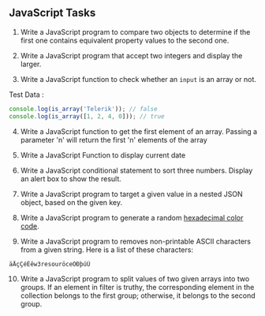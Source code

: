 ## JavaScript Tasks

1. Write a JavaScript program to compare two objects to determine if the first one contains equivalent property values to the second one.

 2. Write a JavaScript program that accept two integers and display the larger.

 3. Write a JavaScript function to check whether an `input` is an array or not.
    
Test Data :
```javascript    
console.log(is_array('Telerik')); // false
console.log(is_array([1, 2, 4, 0])); // true
```

4. Write a JavaScript function to get the first element of an array. Passing a parameter 'n' will return the first 'n' elements of the array

5. Write a JavaScript Function to display current date

6. Write a JavaScript conditional statement to sort three numbers. Display an alert box to show the result.

7. Write a JavaScript program to target a given value in a nested JSON object, based on the given key.

8. Write a JavaScript program to generate a random [hexadecimal color code](https://www.w3schools.com/colors/colors_hexadecimal.asp).

9. Write a JavaScript program to removes non-printable ASCII characters from a given string. Here is a list of these characters:
```
äÄçÇéÉêw3resouröceÖÐþúÚ
```

10. Write a JavaScript program to split values of two given arrays into two groups. If an element in filter is truthy, the corresponding element in the collection belongs to the first group; otherwise, it belongs to the second group.